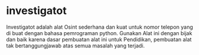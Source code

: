 # investigatot
Investigatot adalah alat Osint sederhana dan kuat untuk nomor telepon yang di buat dengan bahasa pemrograman python.
Gunakan Alat ini dengan bijak dan baik karena dasar pembuatan alat ini untuk Pendidikan, pembuatan alat tak bertanggungjawab atas semua masalah yang terjadi.

